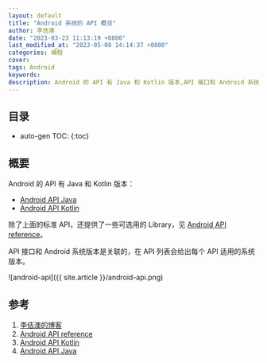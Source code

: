 ```yaml
---
layout: default
title: "Android 系统的 API 概览"
author: 李佶澳
date: "2023-03-23 11:13:19 +0800"
last_modified_at: "2023-05-08 14:14:37 +0800"
categories: 编程
cover:
tags: Android
keywords:
description: Android 的 API 有 Java 和 Kotlin 版本,API 接口和 Android 系统版本是关联的，在 API 列表会给出每个 API 适用的系统版本。
---
```


## 目录

* auto-gen TOC:
{:toc}

## 概要

Android 的 API 有 Java 和 Kotlin 版本：

* [Android API Java][4]
* [Android API Kotlin][3]

除了上面的标准 API，还提供了一些可选用的 Library，见 [Android API reference][2]。

API 接口和 Android 系统版本是关联的，在 API 列表会给出每个 API 适用的系统版本。

![android-api]({{ site.article }}/android-api.png)

## 参考

1. [李佶澳的博客][1]
2. [Android API reference][2]
3. [Android API Kotlin][3]
4. [Android API Java][4]

[1]: https://www.lijiaocn.com "李佶澳的博客"
[2]: https://developer.android.com/reference "Android API reference"
[3]: https://developer.android.com/reference/kotlin/packages "Android API Kotlin"
[4]: https://developer.android.com/reference/packages "Android API Java"
